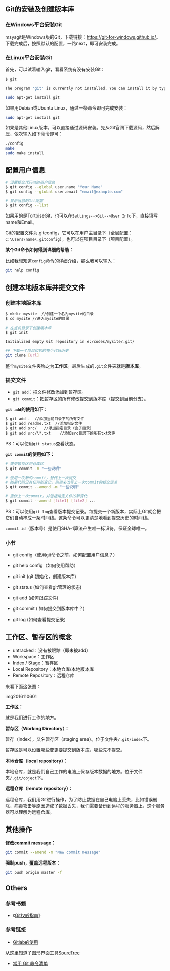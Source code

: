 



## Git的安装及创建版本库

### 在Windows平台安装Git

msysgit是Windows版的Git，下载链接：<https://git-for-windows.github.io/>。下载完成后，按照默认的配置，一路next，即可安装完成。


### 在Linux平台安装Git

首先，可以试着输入git，看看系统有没有安装Git：

```bash
$ git

The program 'git' is currently not installed. You can install it by typing:

sudo apt-get install git
```

如果用Debian或Ubuntu Linux，通过一条命令即可完成安装：

```bash
sudo apt-get install git
```

如果是其他Linux版本，可以直接通过源码安装。先从Git官网下载源码，然后解压，依次输入如下命令即可：

```bash
./config
make
sudo make install
```



## 配置用户信息



```bash
# 设置提交代码时的用户信息
$ git config --global user.name "Your Name"
$ git config --global user.email "email@example.com"

# 显示当前的Git配置
$ git config --list
```

如果用的是TortoiseGit，也可以在`Settings-->Git-->User Info`下，直接填写name和Email。


Git的配置文件为.gitconfig，它可以在用户主目录下（全局配置：`C:\Users\name\.gitconfig`），也可以在项目目录下（项目配置）。


**某个Git命令如何得到详细的帮助：**

比如我想知道`config`命令的详细介绍，那么我可以输入：

```bash
git help config
```



## 创建本地版本库并提交文件

### 创建本地版本库

```bash
$ mkdir mysite  //创建一个名为mysite的目录
$ cd mysite //进入mysite的目录

# 在当前目录下创建版本库
$ git init   

Initialized empty Git repository in e:/codes/mysite/.git/

## 下载一个项目和它的整个代码历史
git clone [url]
```

整个`mysite`文件夹称之为**工作区**。最后生成的`.git`文件夹就是**版本库**。


### 提交文件

- `git add`：把文件修改添加到暂存区。
- `git commit`：把暂存区的所有修改提交到版本库（提交到当前分支）。

**`git add`的使用如下：**

```bash
$ git add .  //添加当前目录下的所有文件
$ git add readme.txt  //添加指定文件
$ git add src/   //添加指定目录（含子目录）
$ git add src/\*.txt    //添加src目录下的所有txt文件

```

PS：可以使用`git status`查看状态。


**`git commit`的使用如下：**

```bash
# 提交暂存区到仓库区
$ git commit -m "一些说明"

# 使用一次新的commit，替代上一次提交
# 如果代码没有任何新变化，则用来改写上一次commit的提交信息
$ git commit --amend -m "一些说明"

# 重做上一次commit，并包括指定文件的新变化
$ git commit --amend [file1] [file2] ...

```

PS：可以使用`git log`查看版本提交记录。每提交一个新版本，实际上Git就会把它们自动串成一条时间线。这条命令可以更清楚地看到提交历史的时间线。

`commit id`（版本号）是使用SHA-1算法产生唯一标识符，保证全球唯一。


### 小节

- git config（使用git命令之前，如何配置用户信息？）

- git help config（如何使用帮助）

- git init (git 初始化，创建版本库)

- git status (如何查看git管理的状态)

- git add (如何跟踪文件)

- git commit ( 如何提交到版本库中？)

- git log (如何查看提交记录)


## 工作区、暂存区的概念

- untracked：没有被跟踪（即未被add）
- Workspace：工作区
- Index / Stage：暂存区
- Local Repository：本地仓库/本地版本库
- Remote Repository：远程仓库

来看下面这张图：

img2016110601


**工作区：**

就是我们进行工作的地方。


**暂存区（Working Directory）：**

暂存（index），又名暂存区（staging erea）。位于文件夹`/.git/index`下。

暂存区是可以设置哪些变更要提交到版本库，哪些先不提交。

**本地仓库（local repository）：**

本地仓库，就是我们自己工作的电脑上保存版本数据的地方。位于文件夹`/.git/object`下。

**远程仓库（remote repository）：**

远程仓库，我们用Git进行操作，为了防止数据在自己电脑上丢失，比如错误删除，病毒攻击等原因造成了数据丢失，我们需要备份到远程的服务器上，这个服务器可以理解为远程仓库。








## 其他操作


**[修改commit message](http://stackoverflow.com/questions/179123/edit-an-incorrect-commit-message-in-git)：**

```bash
git commit --amend -m "New commit message"
```



**强制push，[覆盖](https://ruby-china.org/topics/7365)远程版本：**

```bash
git push origin master -f
```







## Others

### 参考书籍

- 《[Git权威指南](https://book.douban.com/subject/6526452/)》



### 参考链接

- [Gitlab的使用](https://blog.cnbluebox.com/blog/2014/04/15/gitlabde-shi-yong/)

从这里知道了图形界面工具[SoureTree](http://www.sourcetreeapp.com/)

- [常用 Git 命令清单](http://www.ruanyifeng.com/blog/2015/12/git-cheat-sheet.html)













